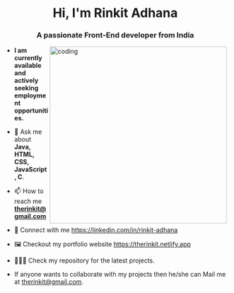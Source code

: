 
<h1 align="center">Hi, I'm Rinkit Adhana</h1>
<h3 align="center">A passionate Front-End developer from India</h3>
<img align="right" alt="coding" width="400" src="https://i.pinimg.com/originals/15/e7/e3/15e7e300166c962d3b8a22f60b5cac9e.gif">

- **I am currently available and actively seeking employment opportunities.**

- 💬 Ask me about **Java, HTML, CSS, JavaScript, C**.

- 📫 How to reach me **therinkit@gmail.com**
- 🔗 Connect with me https://linkedin.com/in/rinkit-adhana
- 🖼️ Checkout my portfolio website https://therinkit.netlify.app
- 🧑🏻‍💻 Check my repository for the latest projects.
- If anyone wants to collaborate with my projects then he/she can Mail me at therinkit@gmail.com.




